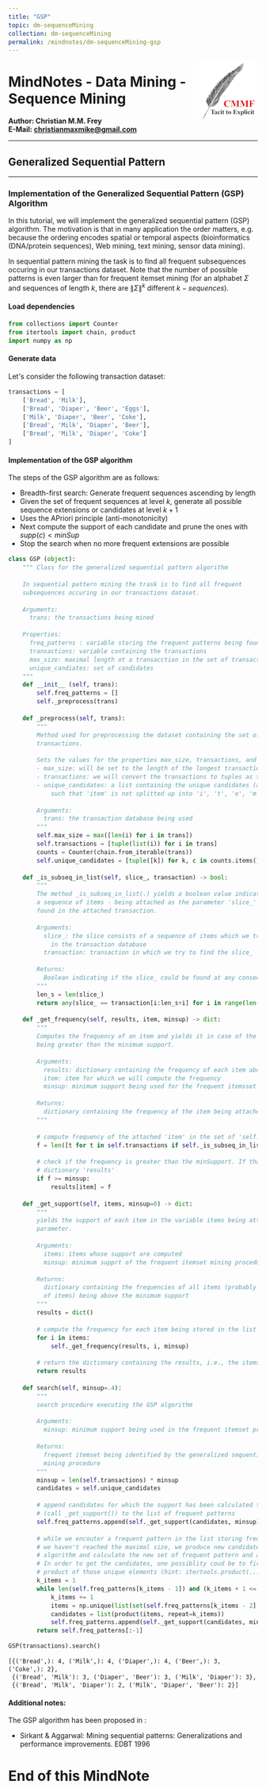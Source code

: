 ```yaml
---
title: "GSP"
topic: dm-sequenceMining
collection: dm-sequenceMining
permalink: /mindnotes/dm-sequenceMining-gsp
---
```



<img src="logo_cmmf.png"
     alt="Markdown Monster icon"
     style="float: right" />
# MindNotes - Data Mining - Sequence Mining

**Author: Christian M.M. Frey**  
**E-Mail: <christianmaxmike@gmail.com>**

---

## Generalized Sequential Pattern
---

### Implementation of the Generalized Sequential Pattern (GSP) Algorithm

In this tutorial, we will implement the generalized sequential pattern (GSP) algorithm. The motivation is that in many application the order matters, e.g. because the ordering encodes spatial or temporal aspects (bioinformatics (DNA/protein sequences), Web mining, text mining, sensor data mining).

In sequential pattern mining the task is to find all frequent subsequences occuring in our transactions dataset. Note that the number of possible patterns is even larger than for frequent itemset mining (for an alphabet $\Sigma$ and sequences of length $k$, there are $\|\Sigma\|^k$ different $k-sequences$).


#### Load dependencies


```python
from collections import Counter
from itertools import chain, product
import numpy as np
```

#### Generate data
Let's consider the following transaction dataset:


```python
transactions = [
    ['Bread', 'Milk'],
    ['Bread', 'Diaper', 'Beer', 'Eggs'],
    ['Milk', 'Diaper', 'Beer', 'Coke'],
    ['Bread', 'Milk', 'Diaper', 'Beer'],
    ['Bread', 'Milk', 'Diaper', 'Coke']
]
```

#### Implementation of the GSP algorithm
The steps of the GSP algorithm are as follows:

* Breadth-first search: Generate frequent sequences ascending by length
* Given the set of frequent sequences at level $k$, generate all possible sequence extensions or candidates at level $k+1$
* Uses the  APriori principle (anti-monotonicity)
* Next compute  the  support of each candidate and prune the ones with $supp(c)<minSup$
* Stop the search when no more frequent extensions are possible


```python
class GSP (object):
    """ Class for the generalized sequential pattern algorithm
    
    In sequential pattern mining the trask is to find all frequent 
    subsequences occuring in our transactions dataset.
    
    Arguments:
      trans: the transactions being mined 
      
    Properties:
      freq_patterns : variable storing the frequent patterns being found
      transactions: variable containing the transactions
      max_size: maximal length ot a transacction in the set of transactions
      unique_candiates: set of candidates
    """    
    def __init__ (self, trans):
        self.freq_patterns = []
        self._preprocess(trans)
    
    def _preprocess(self, trans):
        """
        Method used for preprocessing the dataset containing the set of 
        transactions. 
        
        Sets the values for the properties max_size, transactions, and unique candidates.
        - max_size: will be set to the length of the longest transaction.
        - transactions: we will convert the transactions to tuples as tuples are immutable
        - unique_candidates: a list containing the unique candidates (as tuples) ,e.g., tuple([item]) 
            such that 'item' is not splitted up into 'i', 't', 'e', 'm'
        
        Arguments:
          trans: the transaction database being used
        """
        self.max_size = max([len(i) for i in trans])
        self.transactions = [tuple(list(i)) for i in trans]
        counts = Counter(chain.from_iterable(trans))
        self.unique_candidates = [tuple([k]) for k, c in counts.items()]
        
    def _is_subseq_in_list(self, slice_, transaction) -> bool:
        """
        The method _is_subseq_in_list(.) yields a boolean value indicating whether
        a sequence of items - being attached as the parameter 'slice_' - can be 
        found in the attached transaction.
        
        Arguments:
          slice_: the slice consists of a sequence of items which we try to find
            in the transaction database
          transaction: transaction in which we try to find the slice_
        
        Returns:
          Boolean indicating if the slice_ could be found at any consecutive sequence in the transaction or not
        """
        len_s = len(slice_)
        return any(slice_ == transaction[i:len_s+i] for i in range(len(transaction) - len_s + 1))
        
    def _get_frequency(self, results, item, minsup) -> dict:
        """
        Computes the frequency of an item and yields it in case of the frequency
        being greater than the minimum support.
        
        Arguments:
          results: dictionary containing the frequency of each item above the minimum support
          item: item for which we will compute the frequency
          minsup: minimum support being used for the frequent itemsset mining
        
        Returns:
          dictionary containing the frequency of the item being attached as parameter
        """
        
        # compute frequency of the attached 'item' in the set of 'self.transactions'
        f = len([t for t in self.transactions if self._is_subseq_in_list(item, t)])
        
        # check if the frequency is greater than the minSupport. If that's the case store the result in the 
        # dictionary 'results'
        if f >= minsup:
            results[item] = f
    
    def _get_support(self, items, minsup=0) -> dict:
        """
        yields the support of each item in the variable items being attached as a 
        parameter. 
        
        Arguments:
          items: items whose support are computed
          minsup: minimum supprt of the frequent itemset mining procedure
        
        Returns:
          dictionary containing the frequencies of all items (probably sequence
          of items) being above the minimum support
        """
        results = dict()
        
        # compute the frequency for each item being stored in the list 'items'
        for i in items:
            self._get_frequency(results, i, minsup)
            
        # return the dictionary containing the results, i.e., the items with their specific frequency
        return results
        
    def search(self, minsup=.4):
        """
        search procedure executing the GSP algorithm 
        
        Arguments:
          minsup: minimum support being used in the frequent itemset procedure
          
        Returns: 
          frequent itemset being identified by the generalized sequential pattern
          mining procedure
        """
        minsup = len(self.transactions) * minsup
        candidates = self.unique_candidates
        
        # append candidates for which the support has been calculated to be greater than minSupport 
        # (call _get_support()) to the list of frequent patterns
        self.freq_patterns.append(self._get_support(candidates, minsup))
        
        # while we encouter a frequent pattern in the list storing frequent pattern and that
        # we haven't reached the maximal size, we produce new candidates according to the apriori 
        # algorithm and calculate the new set of frequent pattern and append it to the class variable.
        # In order to get the candidates, one possiblity coud be to first identify and then take the cartesian
        # product of those unique elements (hint: itertools.product(...))
        k_items = 1
        while len(self.freq_patterns[k_items - 1]) and (k_items + 1 <= self.max_size):
            k_items += 1
            items = np.unique(list(set(self.freq_patterns[k_items - 2].keys())))
            candidates = list(product(items, repeat=k_items))
            self.freq_patterns.append(self._get_support(candidates, minsup))
        return self.freq_patterns[:-1]
```


```python
GSP(transactions).search()
```




    [{('Bread',): 4, ('Milk',): 4, ('Diaper',): 4, ('Beer',): 3, ('Coke',): 2},
     {('Bread', 'Milk'): 3, ('Diaper', 'Beer'): 3, ('Milk', 'Diaper'): 3},
     {('Bread', 'Milk', 'Diaper'): 2, ('Milk', 'Diaper', 'Beer'): 2}]



#### Additional notes:
The GSP algorithm has been proposed in :
 * Sirkant & Aggarwal: Mining sequential patterns: Generalizations and performance improvements. EDBT 1996

# End of this MindNote
